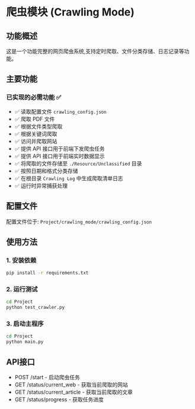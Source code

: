 # 爬虫模块 (Crawling Mode)

## 功能概述

这是一个功能完整的网页爬虫系统,支持定时爬取、文件分类存储、日志记录等功能。

## 主要功能

### 已实现的必需功能 ✅

- ✅ 读取配置文件 `crawling_config.json`
- ✅ 爬取 PDF 文件
- ✅ 根据文件类型爬取
- ✅ 根据关键词爬取
- ✅ 访问并爬取网站
- ✅ 提供 API 接口用于前端下发爬虫任务
- ✅ 提供 API 接口用于前端实时数据显示
- ✅ 将爬取的文件存储至 `./Resource/Unclassified` 目录
- ✅ 按照日期和格式分类存储
- ✅ 在根目录 `Crawling Log` 中生成爬取清单日志
- ✅ 运行时异常捕获处理

## 配置文件

配置文件位于: `Project/crawling_mode/crawling_config.json`

## 使用方法

### 1. 安装依赖

```bash
pip install -r requirements.txt
```

### 2. 运行测试

```bash
cd Project
python test_crawler.py
```

### 3. 启动主程序

```bash
cd Project
python main.py
```

## API接口

- POST /start - 启动爬虫任务
- GET /status/current_web - 获取当前爬取的网站
- GET /status/current_article - 获取当前爬取的文章
- GET /status/progress - 获取任务进度
